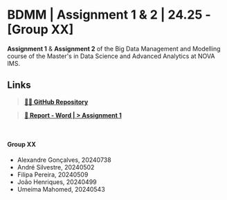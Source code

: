 # BDMM | Assignment 1 & 2 | 24.25 - [Group XX]

**Assignment 1** & **Assignment 2** of the Big Data Management and Modelling course of the Master's in Data Science and Advanced Analytics at NOVA IMS.

## **Links**

> [**👨‍💻 GitHub Repository**](https://github.com/Silvestre17/BDMM_Assignment1-2)

> [**📰 Report - Word | > Assignment 1**](https://liveeduisegiunl-my.sharepoint.com/:w:/g/personal/20240502_novaims_unl_pt/ETqOSilJdCVPoAFttGbK81EBWVztzEGySHjGuGf89_yE7w?e=4Chw6p)

<br>

#### **Group XX**

  - Alexandre Gonçalves, 20240738
  - André Silvestre, 20240502
  - Filipa Pereira, 20240509
  - João Henriques, 20240499
  - Umeima Mahomed, 20240543
  
<br>